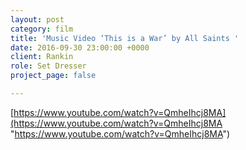 ```yaml
---
layout: post
category: film
title: 'Music Video ‘This is a War’ by All Saints '
date: 2016-09-30 23:00:00 +0000
client: Rankin
role: Set Dresser
project_page: false

---
```

[https://www.youtube.com/watch?v=QmheIhcj8MA](https://www.youtube.com/watch?v=QmheIhcj8MA "https://www.youtube.com/watch?v=QmheIhcj8MA")